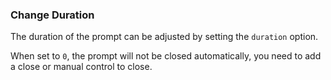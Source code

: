 ### Change Duration

The duration of the prompt can be adjusted by setting the `duration` option.

When set to `0`, the prompt will not be closed automatically, you need to add a close or manual control to close.
